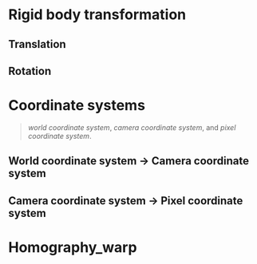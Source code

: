 # Rigid body transformation
## Translation

## Rotation

# Coordinate systems
> *world coordinate system*, *camera coordinate system*, and *pixel coordinate system*.
## World coordinate system -> Camera coordinate system
## Camera coordinate system -> Pixel coordinate system

# Homography_warp
